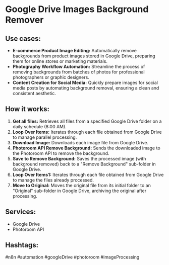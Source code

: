 # Google Drive Images Background Remover

## Use cases:

*   **E-commerce Product Image Editing:** Automatically remove backgrounds from product images stored in Google Drive, preparing them for online stores or marketing materials.
*   **Photography Workflow Automation:** Streamline the process of removing backgrounds from batches of photos for professional photographers or graphic designers.
*   **Content Creation for Social Media:** Quickly prepare images for social media posts by automating background removal, ensuring a clean and consistent aesthetic.

## How it works:

1.  **Get all files:** Retrieves all files from a specified Google Drive folder on a daily schedule (8:00 AM).
2.  **Loop Over Items:** Iterates through each file obtained from Google Drive to manage parallel processing.
3.  **Download Image:** Downloads each image file from Google Drive.
4.  **Photoroom API Remove Background:** Sends the downloaded image to the Photoroom API to remove the background.
5.  **Save to Remove Background:** Saves the processed image (with background removed) back to a "Remove Background" sub-folder in Google Drive.
6.  **Loop Over Items1:** Iterates through each file obtained from Google Drive to manage the files already processed.
7.  **Move to Original:** Moves the original file from its initial folder to an "Original" sub-folder in Google Drive, archiving the original after processing.

## Services:

*   Google Drive
*   Photoroom API

## Hashtags:

#n8n #automation #googleDrive #photoroom #imageProcessing
